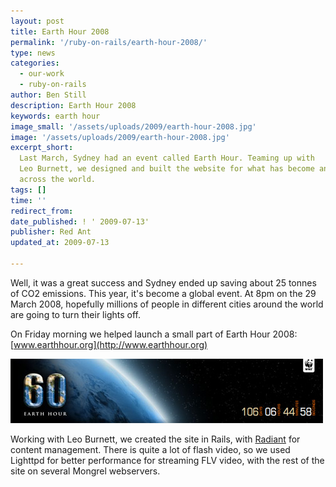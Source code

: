 ```yaml
---
layout: post
title: Earth Hour 2008
permalink: '/ruby-on-rails/earth-hour-2008/'
type: news
categories:
  - our-work
  - ruby-on-rails
author: Ben Still
description: Earth Hour 2008
keywords: earth hour
image_small: '/assets/uploads/2009/earth-hour-2008.jpg'
image: '/assets/uploads/2009/earth-hour-2008.jpg'
excerpt_short:
  Last March, Sydney had an event called Earth Hour. Teaming up with
  Leo Burnett, we designed and built the website for what has become an iconic event
  across the world.
tags: []
time: ''
redirect_from:
date_published: ! ' 2009-07-13'
publisher: Red Ant
updated_at: 2009-07-13

---
```


Well, it was a great success and Sydney ended up saving about 25 tonnes of CO2 emissions. This year, it's become a global event. At 8pm on the 29 March 2008, hopefully millions of people in different cities around the world are going to turn their lights off.

On Friday morning we helped launch a small part of Earth Hour 2008: [www.earthhour.org](http://www.earthhour.org)

![earth hour banner](/assets/uploads/2009/earth-hour-2008.jpg)

Working with Leo Burnett, we created the site in Rails, with [Radiant](http://radiantcms.org/) for content management. There is quite a lot of flash video, so we used Lighttpd for better performance for streaming FLV video, with the rest of the site on several Mongrel webservers.
